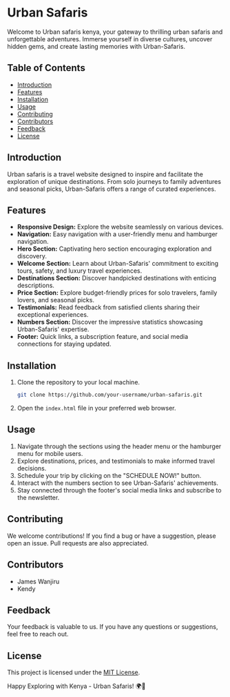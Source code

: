 # Urban Safaris

Welcome to Urban safaris kenya, your gateway to thrilling urban safaris and unforgettable adventures. Immerse yourself in diverse cultures, uncover hidden gems, and create lasting memories with Urban-Safaris.

## Table of Contents
- [Introduction](#introduction)
- [Features](#features)
- [Installation](#installation)
- [Usage](#usage)
- [Contributing](#contributing)
- [Contributors](#contributors)
- [Feedback](#feedback)
- [License](#license)

## Introduction

Urban safaris is a travel website designed to inspire and facilitate the exploration of unique destinations. From solo journeys to family adventures and seasonal picks, Urban-Safaris offers a range of curated experiences.

## Features

- **Responsive Design:** Explore the website seamlessly on various devices.
- **Navigation:** Easy navigation with a user-friendly menu and hamburger navigation.
- **Hero Section:** Captivating hero section encouraging exploration and discovery.
- **Welcome Section:** Learn about Urban-Safaris' commitment to exciting tours, safety, and luxury travel experiences.
- **Destinations Section:** Discover handpicked destinations with enticing descriptions.
- **Price Section:** Explore budget-friendly prices for solo travelers, family lovers, and seasonal picks.
- **Testimonials:** Read feedback from satisfied clients sharing their exceptional experiences.
- **Numbers Section:** Discover the impressive statistics showcasing Urban-Safaris' expertise.
- **Footer:** Quick links, a subscription feature, and social media connections for staying updated.

## Installation

1. Clone the repository to your local machine.
   ```bash
   git clone https://github.com/your-username/urban-safaris.git
   ```

2. Open the `index.html` file in your preferred web browser.

## Usage

1. Navigate through the sections using the header menu or the hamburger menu for mobile users.
2. Explore destinations, prices, and testimonials to make informed travel decisions.
3. Schedule your trip by clicking on the "SCHEDULE NOW!" button.
4. Interact with the numbers section to see Urban-Safaris' achievements.
5. Stay connected through the footer's social media links and subscribe to the newsletter.

## Contributing

We welcome contributions! If you find a bug or have a suggestion, please open an issue. Pull requests are also appreciated.

## Contributors

- James Wanjiru
- Kendy

## Feedback

Your feedback is valuable to us. If you have any questions or suggestions, feel free to reach out.

## License

This project is licensed under the [MIT License](LICENSE).

Happy Exploring with Kenya - Urban Safaris! 🌍🌟
